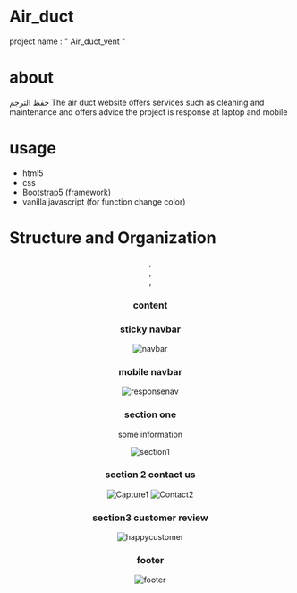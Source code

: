 # Air_duct
project name : " Air_duct_vent "

# about

حفظ الترجم
The air duct website offers services such as cleaning and maintenance and offers advice
the project is response at laptop and mobile


# usage 

- html5
- css
- Bootstrap5 (framework)
- vanilla javascript (for function change color)

# Structure and Organization

 <header>, <nav>, <section>, <footer>


# content 
 # sticky navbar 
![navbar](https://github.com/tomasjr37/Air_duct/assets/64990413/56a75db7-16bd-4b7d-91b0-aa52d4b606ef)
 # mobile navbar
 ![responsenav](https://github.com/tomasjr37/Air_duct/assets/64990413/e8329f78-d907-4c41-ae29-5742cb0d810b)

 # section one 

 some information 

 ![section1](https://github.com/tomasjr37/Air_duct/assets/64990413/f2cb66a6-730c-44e0-9954-b287b75bf614)

 
# section 2 contact us
![Capture1](https://github.com/tomasjr37/Air_duct/assets/64990413/cbd78eb8-aff2-4ac7-98be-36429826a370)
![Contact2](https://github.com/tomasjr37/Air_duct/assets/64990413/7bbfcbc3-f871-4592-b1d4-bc4cc467975c)


# section3 customer review 

![happycustomer](https://github.com/tomasjr37/Air_duct/assets/64990413/29387be3-8067-4ec3-bba6-416abf0b885c)


# footer
![footer](https://github.com/tomasjr37/Air_duct/assets/64990413/b9dbc878-2e06-490c-a6ef-fdec26615516)
